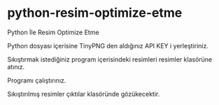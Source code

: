 # python-resim-optimize-etme
Python İle Resim Optimize Etme


Python dosyası içerisine TinyPNG den aldığınız API KEY i yerleştiriniz.

Sıkıştırmak istediğiniz program içerisindeki resimleri resimler klasörüne atınız.

Programı çalıştırınız.

Sıkıştırılmış resimler çıktılar klasöründe gözükecektir.
